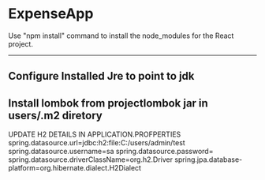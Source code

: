 # ExpenseApp
Use "npm install" command to install the node_modules for the React project.

-----

Configure Installed Jre to point to jdk
----

Install lombok from projectlombok jar in users/.m2 diretory
-----

UPDATE H2 DETAILS IN APPLICATION.PROFPERTIES
spring.datasource.url=jdbc:h2:file:C:/users/admin/test
spring.datasource.username=sa
spring.datasource.password=
spring.datasource.driverClassName=org.h2.Driver
spring.jpa.database-platform=org.hibernate.dialect.H2Dialect